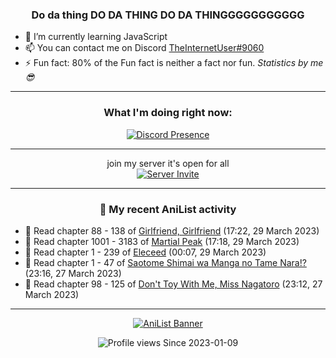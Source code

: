<div align="center">

### Do da thing DO DA THING DO DA THINGGGGGGGGGGG
</div>

- 🌱 I’m currently learning JavaScript
- 📫 You can contact me on Discord [TheInternetUser#9060](https://discord.com/users/534117072796385300)
- ⚡ Fun fact: 80% of the Fun fact is neither a fact nor fun. _Statistics by me 😎_
<hr>

<div align="center">

### What I'm doing right now:
[![Discord Presence](https://lanyard.cnrad.dev/api/534117072796385300)](https://discord.com/users/534117072796385300)
<hr>

join my server it's open for all <br>
[![Server Invite](https://invidget.switchblade.xyz/bfYgVHxrSs)](https://discord.gg/bfYgVHxrSs)

<hr>
  
### 🌸 My recent AniList activity

</div>

<!-- ANILIST_ACTIVITY:start -->

-   📖 Read chapter 88 - 138 of [Girlfriend, Girlfriend](https://anilist.co/manga/116266) (17:22, 29 March 2023)
-   📖 Read chapter 1001 - 3183 of [Martial Peak](https://anilist.co/manga/104494) (17:18, 29 March 2023)
-   📖 Read chapter 1 - 239 of [Eleceed](https://anilist.co/manga/106929) (00:07, 29 March 2023)
-   📖 Read chapter 1 - 47 of [Saotome Shimai wa Manga no Tame Nara!?](https://anilist.co/manga/103621) (23:16, 27 March 2023)
-   📖 Read chapter 98 - 125 of [Don't Toy With Me, Miss Nagatoro](https://anilist.co/manga/100664) (23:12, 27 March 2023)

<!-- ANILIST_ACTIVITY:end -->
<hr>

<div align="center">

[![AniList Banner](https://img.anili.st/User/929966)](https://anilist.co/user/TheInternetUser)

![Profile views](https://gpvc.arturio.dev/TheInternetUse7) Since 2023-01-09

</div>
